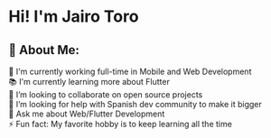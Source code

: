 # Hi! I'm Jairo Toro

## 💫 About Me:
🔭 I'm currently working full-time in Mobile and Web Development<br>📚 I'm currently learning more about Flutter<br>👥 I’m looking to collaborate on open source projects<br>🤝 I’m looking for help with Spanish dev community to make it bigger<br>💬 Ask me about Web/Flutter Development<br>⚡ Fun fact: My favorite hobby is to keep learning all the time
